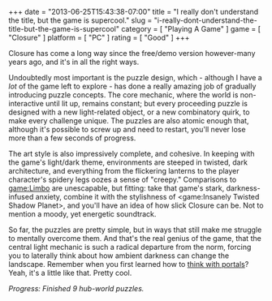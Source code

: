 +++
date = "2013-06-25T15:43:38-07:00"
title = "I really don't understand the title, but the game is supercool."
slug = "i-really-dont-understand-the-title-but-the-game-is-supercool"
category = [ "Playing A Game" ]
game = [ "Closure" ]
platform = [ "PC" ]
rating = [ "Good" ]
+++

Closure has come a long way since the free/demo version however-many years ago, and it's in all the right ways.

Undoubtedly most important is the puzzle design, which - although I have a <i>lot</i> of the game left to explore - has done a really amazing job of gradually introducing puzzle concepts.  The core mechanic, where the world is non-interactive until lit up, remains constant; but every proceeding puzzle is designed with a new light-related object, or a new combinatory quirk, to make every challenge unique.  The puzzles are also atomic enough that, although it's possible to screw up and need to restart, you'll never lose more than a few seconds of progress.

The art style is also impressively complete, and cohesive.  In keeping with the game's light/dark theme, environments are steeped in twisted, dark architecture, and everything from the flickering lanterns to the player character's spidery legs oozes a sense of "creepy."  Comparisons to <game:Limbo> are unescapable, but fitting: take that game's stark, darkness-infused anxiety, combine it with the stylishness of <game:Insanely Twisted Shadow Planet>, and you'll have an idea of how slick Closure can be.  Not to mention a moody, yet energetic soundtrack.

So far, the puzzles are pretty simple, but in ways that still make me struggle to mentally overcome them.  And that's the real genius of the game, that the central light mechanic is such a radical departure from the norm, forcing you to laterally think about how ambient darkness can change the landscape.  Remember when you first learned how to [think with portals](game:Portal)?  Yeah, it's a little like that.  Pretty cool.

<i>Progress: Finished 9 hub-world puzzles.</i>